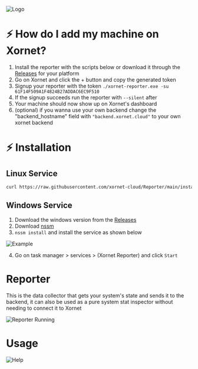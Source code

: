 ![Logo](https://cdn.discordapp.com/attachments/755597803102928966/931042317878587412/logo.svg)

# ⚡ How do I add my machine on Xornet?
1. Install the reporter with the scripts below or download it through the [Releases](https://github.com/xornet-cloud/Reporter/releases/) for your platform
2. Go on Xornet and click the + button and copy the generated token
3. Signup your reporter with the token `./xornet-reporter.exe -su 61F14F509A1F4824B27ADDAC6EC9F510`
4. If the signup succeeds run the reporter with `--silent` after
5. Your machine should now show up on Xornet's dashboard
6. (optional) if you wanna use your own backend change the "backend_hostname" field with `"backend.xornet.cloud"` to your own xornet backend

# ⚡ Installation

## Linux Service
```bash
curl https://raw.githubusercontent.com/xornet-cloud/Reporter/main/install.sh | sudo bash -s <signup token here>
```

## Windows Service
1. Download the windows version from the [Releases](https://github.com/xornet-cloud/Reporter/releases)
2. Download [nssm](https://cdn.discordapp.com/attachments/755597803102928966/933533332099190794/nssm.exe)
3. `nssm install` and install the service as shown below

![Example](https://cdn.discordapp.com/attachments/911762334979084368/931249917370957854/unknown.png)

4. Go on task manager > services > (Xornet Reporter) and click `Start`

# Reporter

This is the data collector that gets your system's state and sends it to the backend, it can also be used as a pure system stat inspector without needing to connect it to Xornet

![Reporter Running](https://cdn.discordapp.com/attachments/911762334979084368/916844660369010718/unknown.png)

# Usage

![Help](https://cdn.discordapp.com/attachments/915215882232406037/917175896224432238/unknown.png)
